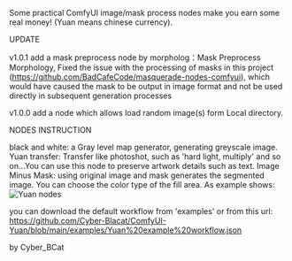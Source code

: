 Some practical ComfyUI image/mask process nodes make you earn some real money! (Yuan means chinese currency).


UPDATE

v1.0.1
add a mask preprocess node by morpholog：Mask Preprocess Morphology,
Fixed the issue with the processing of masks in this project (https://github.com/BadCafeCode/masquerade-nodes-comfyui), which would have caused the mask to be output in image format and not be used directly in subsequent generation processes

v1.0.0
add a node which allows load random image(s) form Local directory.

NODES INSTRUCTION

black and white: a Gray level map generator, generating greyscale image.
Yuan transfer: Transfer like photoshot, such as 'hard light, multiply' and so on...You can use this node to preserve artwork details such as text.
Image Minus Mask: using original image and mask generates the segmented image. You can choose the color type of the fill area. As example shows:
![Yuan nodes](https://github.com/user-attachments/assets/873565b0-5c3c-4e2a-96c7-ea03aa85f288)


you can download the default workflow from 'examples' or from this url:
https://github.com/Cyber-Blacat/ComfyUI-Yuan/blob/main/examples/Yuan%20example%20workflow.json


by Cyber_BCat
